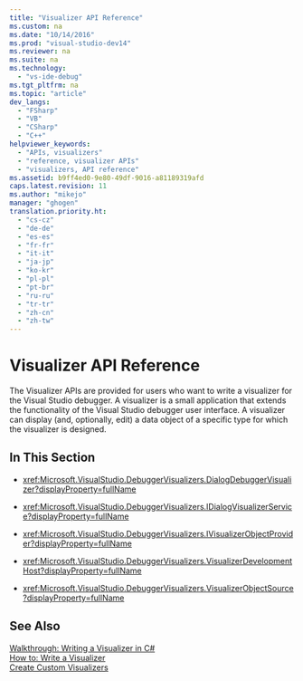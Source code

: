 ```yaml
---
title: "Visualizer API Reference"
ms.custom: na
ms.date: "10/14/2016"
ms.prod: "visual-studio-dev14"
ms.reviewer: na
ms.suite: na
ms.technology: 
  - "vs-ide-debug"
ms.tgt_pltfrm: na
ms.topic: "article"
dev_langs: 
  - "FSharp"
  - "VB"
  - "CSharp"
  - "C++"
helpviewer_keywords: 
  - "APIs, visualizers"
  - "reference, visualizer APIs"
  - "visualizers, API reference"
ms.assetid: b9ff4ed0-9e80-49df-9016-a81189319afd
caps.latest.revision: 11
ms.author: "mikejo"
manager: "ghogen"
translation.priority.ht: 
  - "cs-cz"
  - "de-de"
  - "es-es"
  - "fr-fr"
  - "it-it"
  - "ja-jp"
  - "ko-kr"
  - "pl-pl"
  - "pt-br"
  - "ru-ru"
  - "tr-tr"
  - "zh-cn"
  - "zh-tw"
---
```

# Visualizer API Reference
The Visualizer APIs are provided for users who want to write a visualizer for the Visual Studio debugger. A visualizer is a small application that extends the functionality of the Visual Studio debugger user interface. A visualizer can display (and, optionally, edit) a data object of a specific type for which the visualizer is designed.  
  
## In This Section  
  
-   <xref:Microsoft.VisualStudio.DebuggerVisualizers.DialogDebuggerVisualizer?displayProperty=fullName>  
  
-   <xref:Microsoft.VisualStudio.DebuggerVisualizers.IDialogVisualizerService?displayProperty=fullName>  
  
-   <xref:Microsoft.VisualStudio.DebuggerVisualizers.IVisualizerObjectProvider?displayProperty=fullName>  
  
-   <xref:Microsoft.VisualStudio.DebuggerVisualizers.VisualizerDevelopmentHost?displayProperty=fullName>  
  
-   <xref:Microsoft.VisualStudio.DebuggerVisualizers.VisualizerObjectSource?displayProperty=fullName>  
  
## See Also  
 [Walkthrough: Writing a Visualizer in C#](../debugger/walkthrough--writing-a-visualizer-in-csharp.md)   
 [How to: Write a Visualizer](../debugger/how-to--write-a-visualizer.md)   
 [Create Custom Visualizers](../debugger/create-custom-visualizers-of-data.md)